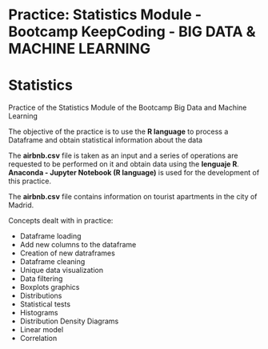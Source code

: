 # Practice: Statistics Module  - Bootcamp KeepCoding - BIG DATA & MACHINE LEARNING

# Statistics

Practice of the Statistics Module of the Bootcamp Big Data and Machine Learning

The objective of the practice is to use the  **R language** to process a Dataframe and obtain statistical information about the data

The **airbnb.csv** file is taken as an input and  a series of operations are requested to be performed on it and obtain data using the  **lenguaje R**. 
**Anaconda - Jupyter Notebook (R language)** is used for the development of this practice.

The **airbnb.csv** file contains information on tourist apartments in the city of Madrid.

Concepts dealt with in practice:

- Dataframe loading
- Add new columns to the dataframe
- Creation of new datraframes
- Dataframe cleaning
- Unique data visualization
- Data filtering
- Boxplots graphics
- Distributions
- Statistical tests
- Histograms
- Distribution Density Diagrams
- Linear model
- Correlation

